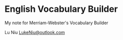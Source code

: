 # English Vocabulary Builder

My note for Merriam-Webster's Vocabulary Builder

Lu Niu
LukeNiu@outlook.com
